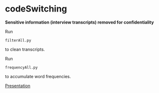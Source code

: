 # codeSwitching

**Sensitive information (interview transcripts) removed for confidentiality**

Run 
```
filterAll.py
```
to clean transcripts.

Run 
```
frequencyAll.py
```
to accumulate word frequencies.

[Presentation](presentation.pdf)
